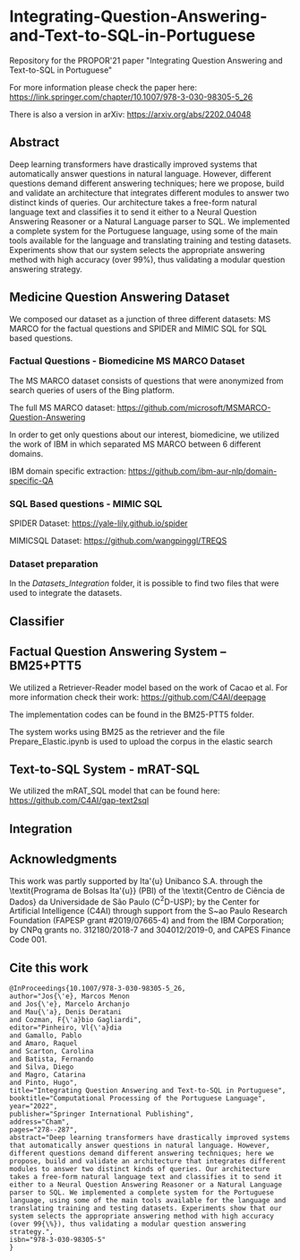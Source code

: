 # Integrating-Question-Answering-and-Text-to-SQL-in-Portuguese

Repository for the PROPOR'21 paper "Integrating Question Answering and Text-to-SQL in Portuguese"

For more information please check the paper here: https://link.springer.com/chapter/10.1007/978-3-030-98305-5_26

There is also a version in arXiv: https://arxiv.org/abs/2202.04048

## Abstract

Deep learning transformers have drastically improved systems that automatically answer questions in natural language. However, different questions demand different answering techniques; here we propose, build and validate an architecture that integrates different modules to answer two distinct kinds of queries. Our architecture takes a free-form natural language text and classifies it to send it either to a Neural Question Answering Reasoner or a Natural Language parser to SQL. We implemented a complete system for the Portuguese language, using some of the main tools available for the language and translating training and testing datasets. Experiments show that our system selects the appropriate answering method with high accuracy (over 99%), thus validating a modular question answering strategy.


## Medicine Question Answering Dataset

We composed our dataset as a junction of three different datasets: MS MARCO for the factual questions and SPIDER and MIMIC SQL for SQL based questions.

### Factual Questions - Biomedicine MS MARCO Dataset

The MS MARCO dataset consists of questions that were anonymized from search queries of users of the Bing platform.

The full MS MARCO dataset: https://github.com/microsoft/MSMARCO-Question-Answering

In order to get only questions about our interest, biomedicine, we utilized the work of IBM in which separated MS MARCO between 6 different domains.

IBM domain specific extraction: https://github.com/ibm-aur-nlp/domain-specific-QA

### SQL Based questions - MIMIC SQL

SPIDER Dataset: https://yale-lily.github.io/spider

MIMICSQL Dataset: https://github.com/wangpinggl/TREQS

### Dataset preparation

In the *Datasets_Integration* folder, it is possible to find two files that were used to integrate the datasets.

## Classifier

## Factual Question Answering System – BM25+PTT5

We utilized a Retriever-Reader model based on the work of Cacao et al. For more information check their work: https://github.com/C4AI/deepage

The implementation codes can be found in the BM25-PTT5 folder.

The system works using BM25 as the retriever and the file Prepare_Elastic.ipynb is used to upload the corpus in the elastic search 



## Text-to-SQL System - mRAT-SQL

We utilized the mRAT_SQL model that can be found here: https://github.com/C4AI/gap-text2sql

## Integration

## Acknowledgments

This work was partly supported by  Ita\'{u} Unibanco S.A.  through the \textit{Programa de Bolsas Ita\'{u}} (PBI) of the \textit{Centro de Ciência de Dados} da Universidade de São Paulo (C$^2$D-USP); by the Center for Artificial Intelligence (C4AI) through support from the S\~ao Paulo Research Foundation (FAPESP grant \#2019/07665-4) and from the IBM Corporation; by CNPq grants no. 312180/2018-7 and 304012/2019-0, and CAPES Finance Code 001.  

## Cite this work

```
@InProceedings{10.1007/978-3-030-98305-5_26,
author="Jos{\'e}, Marcos Menon
and Jos{\'e}, Marcelo Archanjo
and Mau{\'a}, Denis Deratani
and Cozman, F{\'a}bio Gagliardi",
editor="Pinheiro, Vl{\'a}dia
and Gamallo, Pablo
and Amaro, Raquel
and Scarton, Carolina
and Batista, Fernando
and Silva, Diego
and Magro, Catarina
and Pinto, Hugo",
title="Integrating Question Answering and Text-to-SQL in Portuguese",
booktitle="Computational Processing of the Portuguese Language",
year="2022",
publisher="Springer International Publishing",
address="Cham",
pages="278--287",
abstract="Deep learning transformers have drastically improved systems that automatically answer questions in natural language. However, different questions demand different answering techniques; here we propose, build and validate an architecture that integrates different modules to answer two distinct kinds of queries. Our architecture takes a free-form natural language text and classifies it to send it either to a Neural Question Answering Reasoner or a Natural Language parser to SQL. We implemented a complete system for the Portuguese language, using some of the main tools available for the language and translating training and testing datasets. Experiments show that our system selects the appropriate answering method with high accuracy (over 99{\%}), thus validating a modular question answering strategy.",
isbn="978-3-030-98305-5"
}
```
